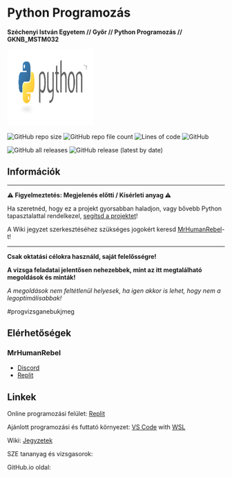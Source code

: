# Python Programozás
**Széchenyi István Egyetem // Győr // Python Programozás // GKNB_MSTM032**

<img src="docs/python.png" alt="Programozás" width="200" height="177">

![GitHub repo size](https://img.shields.io/github/repo-size/MrHumanRebel/sze_python_programozas)
![GitHub repo file count](https://img.shields.io/github/directory-file-count/MrHumanRebel/sze_python_programozas)
![Lines of code](https://img.shields.io/tokei/lines/github/MrHumanRebel/sze_python_programozas)
![GitHub](https://img.shields.io/github/license/MrHumanRebel/sze_python_programozas)

![GitHub all releases](https://img.shields.io/github/downloads/MrHumanRebel/sze_python_programozas/total)
![GitHub release (latest by date)](https://img.shields.io/github/v/release/MrHumanRebel/sze_python_programozas)

## Információk

** **
**⚠️ Figyelmeztetés: Megjelenés előtti / Kísérleti anyag ⚠️**

Ha szeretnéd, hogy ez a projekt gyorsabban haladjon, vagy bővebb Python tapasztalattal rendelkezel,
[segítsd a projektet](https://github.com/login?return_to=%2FMrHumanRebel%2Fsze_python_programozas)! 

A Wiki jegyzet szerkesztéséhez szükséges jogokért keresd [MrHumanRebel](https://github.com/MrHumanRebel)-t!

** **

**Csak oktatási célokra használd, saját felelősségre!**

**A vizsga feladatai jelentősen nehezebbek, mint az itt megtalálható megoldások és minták!**

_A megoldások nem feltétlenül helyesek, ha igen akkor is lehet, hogy nem a legoptimálisabbak!_

#progvizsganebukjmeg

## Elérhetőségek

### MrHumanRebel

- [Discord](https://discord.com/users/283988657851990017)
- [Replit](https://replit.com/@MrHumanRebel)


## Linkek

Online programozási felület: [Replit](https://replit.com)

Ajánlott programozási és futtató környezet: [VS Code](https://code.visualstudio.com/) with [WSL](https://www.google.com/search?q=wsl+windows+subsystem+for+linux&sxsrf=APq-WBuLdg7qxoQ4BJ6wSlt0Pbz6Yj1nIw%3A1649747236193&ei=JCVVYoq5C8mVkwW607agCg&oq=wls+winows&gs_lcp=Cgdnd3Mtd2l6EAEYATIECAAQDTIECAAQDTIECAAQDTIECAAQDTIECAAQDTIECAAQDTIECAAQDTIECAAQDTIECAAQDTIECAAQDToECAAQRzoFCAAQgAQ6BAgAEEM6CggAEIAEEIcCEBQ6BwgAEAoQywE6CwguEMcBEK8BEMsBOhAILhCABBCHAhDHARCvARAUOgoILhDHARCvARAKOgQIABAKOgUIIRCgAUoECEEYAEoECEYYAFDZAViyDGCXFWgAcAJ4AIABpQGIAd4FkgEDNC4zmAEAoAEByAEIwAEB&sclient=gws-wiz)

Wiki: [Jegyzetek](https://github.com/MrHumanRebel/sze_python_programozas/wiki)

SZE tananyag és vizsgasorok:

GitHub.io oldal:
